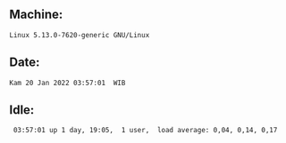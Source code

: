 ## Machine:
```
Linux 5.13.0-7620-generic GNU/Linux
```
## Date:
```
Kam 20 Jan 2022 03:57:01  WIB
```
## Idle:
```
 03:57:01 up 1 day, 19:05,  1 user,  load average: 0,04, 0,14, 0,17
```
